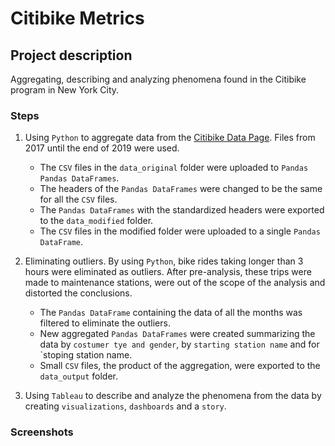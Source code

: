 # Citibike Metrics

## Project description

Aggregating, describing and analyzing phenomena found in the Citibike program in New York City.

### Steps

1. Using `Python` to aggregate data from the [Citibike Data Page](https://s3.amazonaws.com/tripdata/index.html). Files from 2017 until the end of 2019 were used.

    - The `CSV` files in the `data_original` folder were uploaded to `Pandas Pandas DataFrames`.
    - The headers of the `Pandas DataFrames` were changed to be the same for all the `CSV` files.
    - The `Pandas DataFrames` with the standardized headers were exported to the `data_modified` folder.
    - The `CSV` files in the modified folder were uploaded to a single `Pandas DataFrame`.

2. Eliminating outliers. By using `Python`, bike rides taking longer than 3 hours were eliminated as outliers. After pre-analysis, these trips were made to maintenance stations, were out of the scope of the analysis and distorted the conclusions.

    - The `Pandas DataFrame` containing the data of all the months was filtered to eliminate the outliers.
    - New aggregated `Pandas DataFrames` were created summarizing the data by `costumer tye and gender`, by `starting station name` and for `stoping station name.
    - Small `CSV` files, the product of the aggregation, were exported to the `data_output` folder.

3. Using `Tableau` to describe and analyze the phenomena from the data by creating `visualizations`, `dashboards` and a `story`.

### Screenshots

